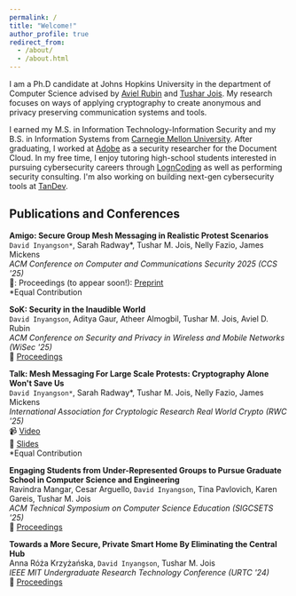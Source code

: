 ```yaml
---
permalink: /
title: "Welcome!"
author_profile: true
redirect_from: 
  - /about/
  - /about.html
---
```

I am a Ph.D candidate at Johns Hopkins University in the department of Computer Science advised by [Aviel Rubin](https://engineering.jhu.edu/faculty/aviel-rubin/) and [Tushar Jois](https://tjo.is).  My research focuses on ways of applying cryptography to create anonymous and privacy preserving communication systems and tools.

I earned my M.S. in Information Technology-Information Security and my B.S. in Information Systems from [Carnegie Mellon University](https://www.cmu.edu).  After graduating, I worked at [Adobe](https://www.adobe.com/documentcloud.html) as a security researcher for the Document Cloud.  In my free time, I enjoy tutoring high-school students interested in pursuing cybersecurity careers through [LognCoding](https://www.logncoding.com/index.html) as well as performing security consulting.  I'm also working on building next-gen cybersecurity tools at [TanDev](https://tandev.us).

## Publications and Conferences
**Amigo: Secure Group Mesh Messaging in Realistic Protest Scenarios**  
`David Inyangson*`, Sarah Radway\*, Tushar M. Jois, Nelly Fazio, James Mickens  
*ACM Conference on Computer and Communications Security 2025 (CCS '25)*  
📝: Proceedings (to appear soon!): [Preprint](https://eprint.iacr.org/2024/1872)  
*Equal Contribution

**SoK: Security in the Inaudible World**  
`David Inyangson`, Aditya Gaur, Atheer Almogbil, Tushar M. Jois, Aviel D. Rubin  
*ACM Conference on Security and Privacy in Wireless and Mobile Networks (WiSec '25)*  
📝 [Proceedings](https://eprint.iacr.org/2024/1872)

**Talk: Mesh Messaging For Large Scale Protests: Cryptography Alone Won't Save Us**  
`David Inyangson*`, Sarah Radway\*, Tushar M. Jois, Nelly Fazio, James Mickens  
*International Association for Cryptologic Research Real World Crypto (RWC '25)*  
📹 [Video](https://youtu.be/l5lInx9-vP8)  
📝 [Slides](https://iacr.org/submit/files/slides/2025/rwc/rwc2025/105/105_slides.pdf)  
*Equal Contribution

**Engaging Students from Under-Represented Groups to Pursue Graduate School in Computer Science and Engineering**  
Ravindra Mangar, Cesar Arguello, `David Inyangson`, Tina Pavlovich, Karen Gareis, Tushar M. Jois  
*ACM Technical Symposium on Computer Science Education (SIGCSETS '25)*  
📝 [Proceedings](https://dl.acm.org/doi/10.1145/3641554.3701956)

**Towards a More Secure, Private Smart Home By Eliminating the Central Hub**  
Anna Róża Krzyżańska, `David Inyangson`, Tushar M. Jois  
*IEEE MIT Undergraduate Research Technology Conference (URTC '24)*  
📝 [Proceedings](https://ieeexplore.ieee.org/document/10937572)
